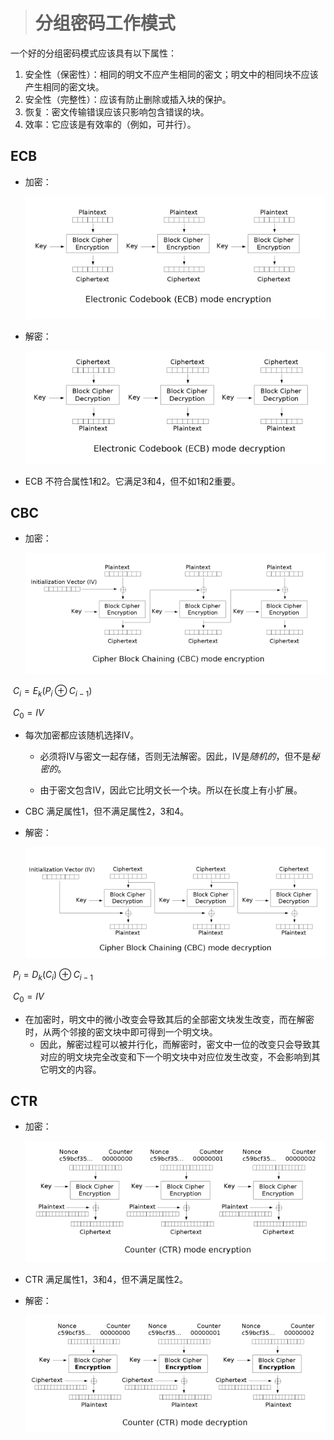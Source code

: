> # 分组密码工作模式

一个好的分组密码模式应该具有以下属性：

1. 安全性（保密性）：相同的明文不应产生相同的密文；明文中的相同块不应该产生相同的密文块。
2. 安全性（完整性）：应该有防止删除或插入块的保护。
3. 恢复：密文传输错误应该只影响包含错误的块。
4. 效率：它应该是有效率的（例如，可并行）。



## ECB

* 加密：

  <img src="img\Ecb_encryption.png" alt="Ecb_encryption" style="zoom: 80%;" />

* 解密：

  <img src="img\Ecb_decryption.png" alt="Ecb_decryption" style="zoom: 80%;" />

* ECB 不符合属性1和2。它满足3和4，但不如1和2重要。

## CBC

* 加密：

  <img src="img\Cbc_encryption.png" alt="Cbc_encryption" style="zoom: 80%;" />

​	$C_i=E_k(P_i \oplus C_{i-1} )$

​	$C_0=IV$

* 每次加密都应该随机选择IV。

  * 必须将IV与密文一起存储，否则无法解密。因此，IV是*随机的*，但不是*秘密的*。

  * 由于密文包含IV，因此它比明文长一个块。所以在长度上有小扩展。

* CBC 满足属性1，但不满足属性2，3和4。

* 解密：

  <img src="img\Cbc_decryption.png" alt="Cbc_decryption" style="zoom:80%;" />

​	$P_i=D_k(C_i) \oplus C_{i-1}$

​	$C_0=IV$

* 在加密时，明文中的微小改变会导致其后的全部密文块发生改变，而在解密时，从两个邻接的密文块中即可得到一个明文块。
  * 因此，解密过程可以被并行化，而解密时，密文中一位的改变只会导致其对应的明文块完全改变和下一个明文块中对应位发生改变，不会影响到其它明文的内容。

## CTR

* 加密：

  <img src="img\Ctr_encryption.png" alt="Ctr_encryption" style="zoom:80%;" />

* CTR 满足属性1，3和4，但不满足属性2。

* 解密：

  <img src="img\Ctr_decryption.png" alt="Ctr_decryption" style="zoom:80%;" />
